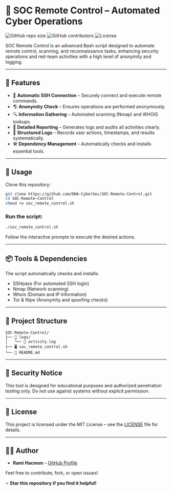 # 🚀 SOC Remote Control – Automated Cyber Operations

![GitHub repo size](https://img.shields.io/github/repo-size/DNA-CyberSec/SOC-Remote-Control)
![GitHub contributors](https://img.shields.io/github/contributors/DNA-CyberSec/SOC-Remote-Control)
![License](https://img.shields.io/github/license/DNA-CyberSec/SOC-Remote-Control)

SOC Remote Control is an advanced Bash script designed to automate remote control, scanning, and reconnaissance tasks, enhancing security operations and red-team activities with a high level of anonymity and logging.

---

## 📌 Features

- 🔐 **Automatic SSH Connection** – Securely connect and execute remote commands.
- 🌎 **Anonymity Check** – Ensures operations are performed anonymously.
- 🔍 **Information Gathering** – Automated scanning (Nmap) and WHOIS lookups.
- 📝 **Detailed Reporting** – Generates logs and audits all activities clearly.
- 📂 **Structured Logs** – Records user actions, timestamps, and results systematically.
- 🛠️ **Dependency Management** – Automatically checks and installs essential tools.

---

## 🎯 Usage

Clone this repository:

```bash
git clone https://github.com/DNA-CyberSec/SOC-Remote-Control.git
cd SOC-Remote-Control
chmod +x soc_remote_control.sh
```

### Run the script:

```bash
./soc_remote_control.sh
```

Follow the interactive prompts to execute the desired actions.

---

## 📦 Tools & Dependencies

The script automatically checks and installs:

- SSHpass (For automated SSH login)
- Nmap (Network scanning)
- Whois (Domain and IP information)
- Tor & Nipe (Anonymity and spoofing checks)

---

## 📂 Project Structure

```
SOC-Remote-Control/
├── 📂 logs/
│   └── 📑 activity.log
├── 🖥️ soc_remote_control.sh
└── 📖 README.md
```

---

## 🔐 Security Notice

This tool is designed for educational purposes and authorized penetration testing only. Do not use against systems without explicit permission.

---

## 📜 License

This project is licensed under the MIT License – see the [LICENSE](LICENSE) file for details.

---

## 🧑‍💻 Author

- **Rami Hacmon** – [GitHub Profile](https://github.com/DNA-CyberSec)

Feel free to contribute, fork, or open issues!

⭐ **Star this repository if you find it helpful!**
